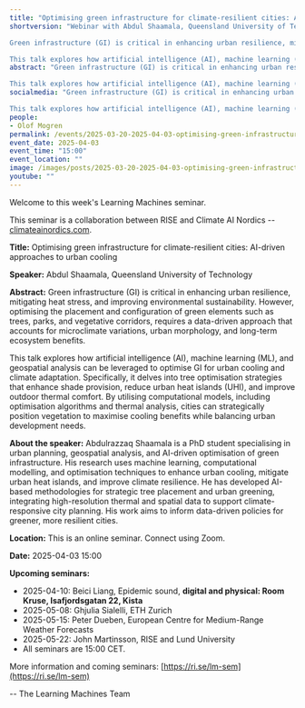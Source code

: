 ```yaml
---
title: "Optimising green infrastructure for climate-resilient cities: AI-driven approaches to urban cooling"
shortversion: "Webinar with Abdul Shaamala, Queensland University of Technology. 

Green infrastructure (GI) is critical in enhancing urban resilience, mitigating heat stress, and improving environmental sustainability. However, optimising the placement and configuration of green elements such as trees, parks, and vegetative corridors, requires a data-driven approach that accounts for microclimate variations, urban morphology, and long-term ecosystem benefits.

This talk explores how artificial intelligence (AI), machine learning (ML), and geospatial analysis can be leveraged to optimise GI for urban cooling and climate adaptation. Specifically, it delves into tree optimisation strategies that enhance shade provision, reduce urban heat islands (UHI), and improve outdoor thermal comfort. By utilising computational models, including optimisation algorithms and thermal analysis, cities can strategically position vegetation to maximise cooling benefits while balancing urban development needs."
abstract: "Green infrastructure (GI) is critical in enhancing urban resilience, mitigating heat stress, and improving environmental sustainability. However, optimising the placement and configuration of green elements such as trees, parks, and vegetative corridors, requires a data-driven approach that accounts for microclimate variations, urban morphology, and long-term ecosystem benefits.

This talk explores how artificial intelligence (AI), machine learning (ML), and geospatial analysis can be leveraged to optimise GI for urban cooling and climate adaptation. Specifically, it delves into tree optimisation strategies that enhance shade provision, reduce urban heat islands (UHI), and improve outdoor thermal comfort. By utilising computational models, including optimisation algorithms and thermal analysis, cities can strategically position vegetation to maximise cooling benefits while balancing urban development needs."
socialmedia: "Green infrastructure (GI) is critical in enhancing urban resilience, mitigating heat stress, and improving environmental sustainability. However, optimising the placement and configuration of green elements such as trees, parks, and vegetative corridors, requires a data-driven approach that accounts for microclimate variations, urban morphology, and long-term ecosystem benefits.

This talk explores how artificial intelligence (AI), machine learning (ML), and geospatial analysis can be leveraged to optimise GI for urban cooling and climate adaptation. Specifically, it delves into tree optimisation strategies that enhance shade provision, reduce urban heat islands (UHI), and improve outdoor thermal comfort. By utilising computational models, including optimisation algorithms and thermal analysis, cities can strategically position vegetation to maximise cooling benefits while balancing urban development needs."
people:
- Olof Mogren
permalink: /events/2025-03-20-2025-04-03-optimising-green-infrastructure-for-climate-resilient-cities
event_date: 2025-04-03
event_time: "15:00"
event_location: ""
image: /images/posts/2025-03-20-2025-04-03-optimising-green-infrastructure-for-climate-resilient-cities.jpg
youtube: ""
--- 
```

Welcome to this week's Learning Machines seminar.

This seminar is a collaboration between RISE and Climate AI Nordics -- [climateainordics.com](https://climateainordics.com/).

**Title:** Optimising green infrastructure for climate-resilient cities: AI-driven approaches to urban cooling

**Speaker:** Abdul Shaamala, Queensland University of Technology

**Abstract:** Green infrastructure (GI) is critical in enhancing urban resilience, mitigating heat stress, and improving environmental sustainability. However, optimising the placement and configuration of green elements such as trees, parks, and vegetative corridors, requires a data-driven approach that accounts for microclimate variations, urban morphology, and long-term ecosystem benefits.

This talk explores how artificial intelligence (AI), machine learning (ML), and geospatial analysis can be leveraged to optimise GI for urban cooling and climate adaptation. Specifically, it delves into tree optimisation strategies that enhance shade provision, reduce urban heat islands (UHI), and improve outdoor thermal comfort. By utilising computational models, including optimisation algorithms and thermal analysis, cities can strategically position vegetation to maximise cooling benefits while balancing urban development needs.

**About the speaker:** Abdulrazzaq Shaamala is a PhD student specialising in urban planning, geospatial analysis, and AI-driven optimisation of green infrastructure. His research uses machine learning, computational modelling, and optimisation techniques to enhance urban cooling, mitigate urban heat islands, and improve climate resilience. He has developed AI-based methodologies for strategic tree placement and urban greening, integrating high-resolution thermal and spatial data to support climate-responsive city planning. His work aims to inform data-driven policies for greener, more resilient cities.

**Location:** This is an online seminar. Connect using Zoom.

**Date:** 2025-04-03 15:00



**Upcoming seminars:**

* 2025-04-10: Beici Liang, Epidemic sound, **digital and physical: Room Kruse, Isafjordsgatan 22, Kista**
* 2025-05-08: Ghjulia Sialelli, ETH Zurich
* 2025-05-15: Peter Dueben, European Centre for Medium-Range Weather Forecasts
* 2025-05-22: John Martinsson, RISE and Lund University
* All seminars are 15:00 CET.

More information and coming seminars: [https://ri.se/lm-sem](https://ri.se/lm-sem)

-- The Learning Machines Team

